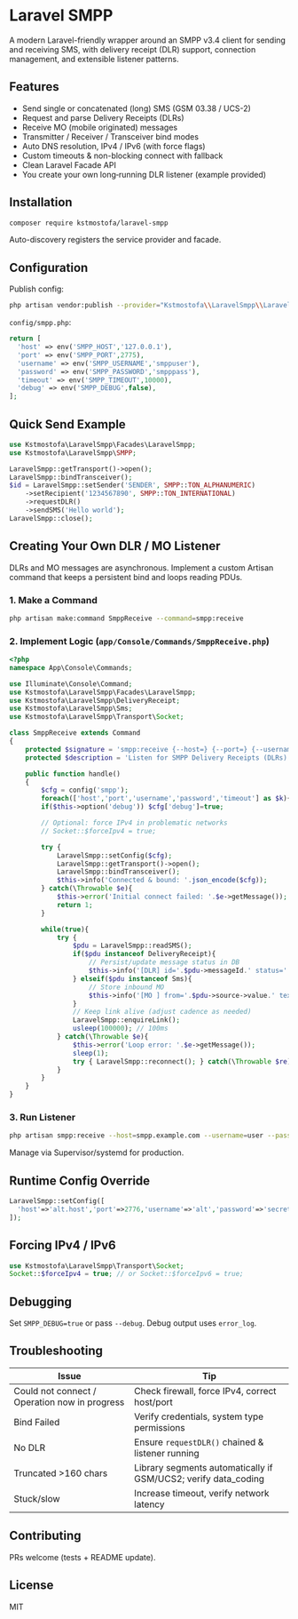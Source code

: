 # Laravel SMPP

A modern Laravel-friendly wrapper around an SMPP v3.4 client for sending and receiving SMS, with delivery receipt (DLR) support, connection management, and extensible listener patterns.

## Features

- Send single or concatenated (long) SMS (GSM 03.38 / UCS-2)
- Request and parse Delivery Receipts (DLRs)
- Receive MO (mobile originated) messages
- Transmitter / Receiver / Transceiver bind modes
- Auto DNS resolution, IPv4 / IPv6 (with force flags)
- Custom timeouts & non-blocking connect with fallback
- Clean Laravel Facade API
- You create your own long‑running DLR listener (example provided)

## Installation

```bash
composer require kstmostofa/laravel-smpp
```

Auto-discovery registers the service provider and facade.

## Configuration

Publish config:

```bash
php artisan vendor:publish --provider="Kstmostofa\\LaravelSmpp\\LaravelSmppServiceProvider" --tag="smpp-config"
```

`config/smpp.php`:

```php
return [
  'host' => env('SMPP_HOST','127.0.0.1'),
  'port' => env('SMPP_PORT',2775),
  'username' => env('SMPP_USERNAME','smppuser'),
  'password' => env('SMPP_PASSWORD','smpppass'),
  'timeout' => env('SMPP_TIMEOUT',10000),
  'debug' => env('SMPP_DEBUG',false),
];
```

## Quick Send Example

```php
use Kstmostofa\LaravelSmpp\Facades\LaravelSmpp;
use Kstmostofa\LaravelSmpp\SMPP;

LaravelSmpp::getTransport()->open();
LaravelSmpp::bindTransceiver();
$id = LaravelSmpp::setSender('SENDER', SMPP::TON_ALPHANUMERIC)
    ->setRecipient('1234567890', SMPP::TON_INTERNATIONAL)
    ->requestDLR()
    ->sendSMS('Hello world');
LaravelSmpp::close();
```

## Creating Your Own DLR / MO Listener

DLRs and MO messages are asynchronous. Implement a custom Artisan command that keeps a persistent bind and loops reading PDUs.

### 1. Make a Command

```bash
php artisan make:command SmppReceive --command=smpp:receive
```

### 2. Implement Logic (`app/Console/Commands/SmppReceive.php`)

```php
<?php
namespace App\Console\Commands;

use Illuminate\Console\Command;
use Kstmostofa\LaravelSmpp\Facades\LaravelSmpp;
use Kstmostofa\LaravelSmpp\DeliveryReceipt;
use Kstmostofa\LaravelSmpp\Sms;
use Kstmostofa\LaravelSmpp\Transport\Socket;

class SmppReceive extends Command
{
    protected $signature = 'smpp:receive {--host=} {--port=} {--username=} {--password=} {--timeout=} {--debug}';
    protected $description = 'Listen for SMPP Delivery Receipts (DLRs) and MO SMS messages';

    public function handle()
    {
        $cfg = config('smpp');
        foreach(['host','port','username','password','timeout'] as $k){ if($this->option($k)!==null) $cfg[$k]=$this->option($k); }
        if($this->option('debug')) $cfg['debug']=true;

        // Optional: force IPv4 in problematic networks
        // Socket::$forceIpv4 = true;

        try {
            LaravelSmpp::setConfig($cfg);
            LaravelSmpp::getTransport()->open();
            LaravelSmpp::bindTransceiver();
            $this->info('Connected & bound: '.json_encode($cfg));
        } catch(\Throwable $e){
            $this->error('Initial connect failed: '.$e->getMessage());
            return 1;
        }

        while(true){
            try {
                $pdu = LaravelSmpp::readSMS();
                if($pdu instanceof DeliveryReceipt){
                    // Persist/update message status in DB
                    $this->info('[DLR] id='.$pdu->messageId.' status='.$pdu->status);
                } elseif($pdu instanceof Sms){
                    // Store inbound MO
                    $this->info('[MO ] from='.$pdu->source->value.' text='.$pdu->message);
                }
                // Keep link alive (adjust cadence as needed)
                LaravelSmpp::enquireLink();
                usleep(100000); // 100ms
            } catch(\Throwable $e){
                $this->error('Loop error: '.$e->getMessage());
                sleep(1);
                try { LaravelSmpp::reconnect(); } catch(\Throwable $re){ $this->error('Reconnect failed: '.$re->getMessage()); }
            }
        }
    }
}
```

### 3. Run Listener

```bash
php artisan smpp:receive --host=smpp.example.com --username=user --password=pass --debug
```

Manage via Supervisor/systemd for production.

## Runtime Config Override

```php
LaravelSmpp::setConfig([
  'host'=>'alt.host','port'=>2776,'username'=>'alt','password'=>'secret','timeout'=>15000,'debug'=>true,
]);
```

## Forcing IPv4 / IPv6

```php
use Kstmostofa\LaravelSmpp\Transport\Socket;
Socket::$forceIpv4 = true; // or Socket::$forceIpv6 = true;
```

## Debugging

Set `SMPP_DEBUG=true` or pass `--debug`. Debug output uses `error_log`.

## Troubleshooting

| Issue                                         | Tip                                                            |
| --------------------------------------------- | -------------------------------------------------------------- |
| Could not connect / Operation now in progress | Check firewall, force IPv4, correct host/port                  |
| Bind Failed                                   | Verify credentials, system type permissions                    |
| No DLR                                        | Ensure `requestDLR()` chained & listener running               |
| Truncated >160 chars                          | Library segments automatically if GSM/UCS2; verify data_coding |
| Stuck/slow                                    | Increase timeout, verify network latency                       |

## Contributing

PRs welcome (tests + README update).

## License

MIT
